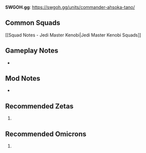 **SWGOH.gg**: https://swgoh.gg/units/commander-ahsoka-tano/

## Common Squads

[[Squad Notes - Jedi Master Kenobi|Jedi Master Kenobi Squads]]

## Gameplay Notes

 - 

## Mod Notes

 - 

## Recommended Zetas

1. 

## Recommended Omicrons

1. 